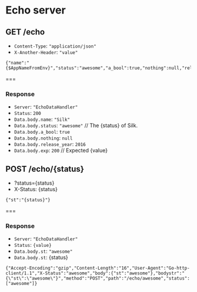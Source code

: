 # Echo server

## GET /echo

* `Content-Type`: `"application/json"`
* `X-Another-Header`: `"value"`

```
{"name":"{$AppNameFromEnv}","status":"awesome","a_bool":true,"nothing":null,"release_year":2016,"exp":200}
```

===

### Response

* `Server`: `"EchoDataHandler"`
* `Status`: `200`
* `Data.body.name`: `"Silk"`
* `Data.body.status`: `"awesome"` // The {status} of Silk.
* `Data.body.a_bool`: `true`
* `Data.body.nothing`: `null`
* `Data.body.release_year`: `2016`
* `Data.body.exp`: `200` // Expected {value}

## POST /echo/{status}

* ?status={status}
* X-Status: {status}

```
{"st":"{status}"}
```

===

### Response

* `Server`: `"EchoDataHandler"`
* `Status`: `{value}`
* `Data.body.st`: `"awesome"`
* `Data.body.st`: {status}

```
{"Accept-Encoding":"gzip","Content-Length":"16","User-Agent":"Go-http-client/1.1","X-Status":"awesome","body":{"st":"awesome"},"bodystr":"{\"st\":\"awesome\"}","method":"POST","path":"/echo/awesome","status":["awesome"]}

```